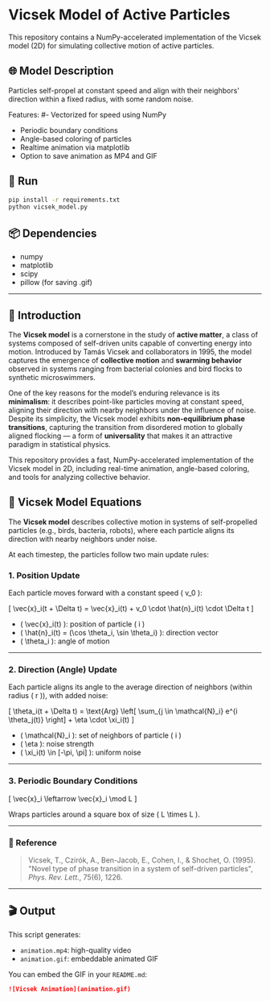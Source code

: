 # Vicsek Model of Active Particles

This repository contains a NumPy-accelerated implementation of the Vicsek model (2D) for simulating collective motion of active particles.

## 🌐 Model Description

Particles self-propel at constant speed and align with their neighbors' direction within a fixed radius, with some random noise.

Features:
#- Vectorized for speed using NumPy
- Periodic boundary conditions
- Angle-based coloring of particles
- Realtime animation via matplotlib
- Option to save animation as MP4 and GIF

## 🚀 Run

```bash
pip install -r requirements.txt
python vicsek_model.py
```

## 📦 Dependencies

- numpy
- matplotlib
- scipy
- pillow (for saving .gif)

---

## 📘 Introduction

The **Vicsek model** is a cornerstone in the study of **active matter**, a class of systems composed of self-driven units capable of converting energy into motion. Introduced by Tamás Vicsek and collaborators in 1995, the model captures the emergence of **collective motion** and **swarming behavior** observed in systems ranging from bacterial colonies and bird flocks to synthetic microswimmers.

One of the key reasons for the model’s enduring relevance is its **minimalism**: it describes point-like particles moving at constant speed, aligning their direction with nearby neighbors under the influence of noise. Despite its simplicity, the Vicsek model exhibits **non-equilibrium phase transitions**, capturing the transition from disordered motion to globally aligned flocking — a form of **universality** that makes it an attractive paradigm in statistical physics.

This repository provides a fast, NumPy-accelerated implementation of the Vicsek model in 2D, including real-time animation, angle-based coloring, and tools for analyzing collective behavior.

## 🧮 Vicsek Model Equations

The **Vicsek model** describes collective motion in systems of self-propelled particles (e.g., birds, bacteria, robots), where each particle aligns its direction with nearby neighbors under noise.

At each timestep, the particles follow two main update rules:

### 1. Position Update

Each particle moves forward with a constant speed \( v_0 \):

\[
\vec{x}_i(t + \Delta t) = \vec{x}_i(t) + v_0 \cdot \hat{n}_i(t) \cdot \Delta t
\]

- \( \vec{x}_i(t) \): position of particle \( i \)
- \( \hat{n}_i(t) = (\cos \theta_i, \sin \theta_i) \): direction vector
- \( \theta_i \): angle of motion

---

### 2. Direction (Angle) Update

Each particle aligns its angle to the average direction of neighbors (within radius \( r \)), with added noise:

\[
\theta_i(t + \Delta t) = \text{Arg} \left[ \sum_{j \in \mathcal{N}_i} e^{i \theta_j(t)} \right] + \eta \cdot \xi_i(t)
\]

- \( \mathcal{N}_i \): set of neighbors of particle \( i \)
- \( \eta \): noise strength
- \( \xi_i(t) \in [-\pi, \pi] \): uniform noise

---

### 3. Periodic Boundary Conditions

\[
\vec{x}_i \leftarrow \vec{x}_i \mod L
\]

Wraps particles around a square box of size \( L \times L \).

---

### 📖 Reference

> Vicsek, T., Czirók, A., Ben-Jacob, E., Cohen, I., & Shochet, O. (1995).  
> "Novel type of phase transition in a system of self-driven particles", *Phys. Rev. Lett.*, 75(6), 1226.

---

## 🎬 Output

This script generates:
- `animation.mp4`: high-quality video
- `animation.gif`: embeddable animated GIF

You can embed the GIF in your `README.md`:

```markdown
![Vicsek Animation](animation.gif)
```

